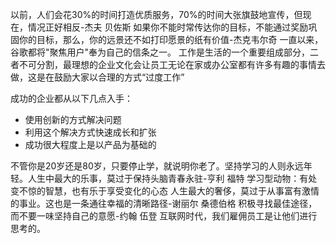 以前，人们会花30%的时间打造优质服务，70%的时间大张旗鼓地宣传，但现在，情况正好相反-杰夫 贝佐斯
如果你不能时常传达你的目标，不能通过奖励巩固你的目标，那么，你的远景还不如打印愿景的纸有价值-杰克韦尔奇
一直以来，谷歌都将"聚焦用户"奉为自己的信条之一。
工作是生活的一个重要组成部分，二者不可分割，最理想的企业文化会让员工无论在家或办公室都有许多有趣的事情去做，这是在鼓励大家以合理的方式“过度工作”

成功的企业都从以下几点入手：
* 使用创新的方式解决问题
* 利用这个解决方式快速成长和扩张
* 成功很大程度上是以产品为基础的

 不管你是20岁还是80岁，只要停止学，就说明你老了。坚持学习的人则永远年轻。人生中最大的乐事，莫过于保持头脑青春永驻-亨利 福特
 学习型动物：有处变不惊的智慧，也有乐于享受变化的心态
人生最大的奢侈，莫过于从事富有激情的事业。这也是一条通往幸福的清晰路径-谢丽尔 桑德伯格
积极寻找最佳途径，而不要一味坚持自己的意愿-约翰 伍登
互联网时代，我们雇佣员工是让他们进行思考的。

